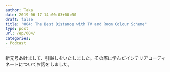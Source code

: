 ```yaml
---
author: Taka
date: 2019-06-17 14:00:03+00:00
draft: false
title: '004: The Best Distance with TV and Room Colour Scheme'
type: post
url: /ep/004/
categories:
- Podcast
---
```





新元号あけまして、引越しをいたしました。その際に学んだインテリアコーディネートについてお話をしました。



